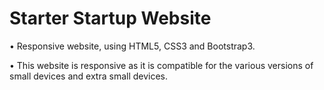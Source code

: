 # Starter Startup Website

•	Responsive website, using HTML5, CSS3 and Bootstrap3.

•	This website is responsive as it is compatible for the various versions of small devices and extra small devices.
